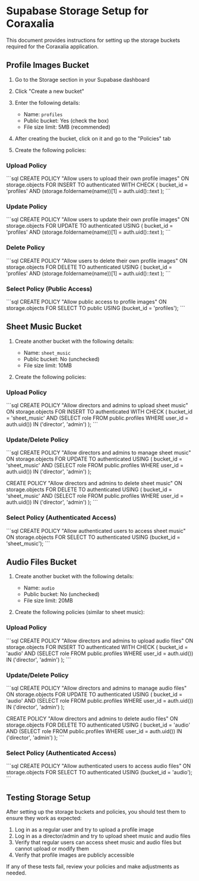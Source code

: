 # Supabase Storage Setup for Coraxalia

This document provides instructions for setting up the storage buckets required for the Coraxalia application.

## Profile Images Bucket

1. Go to the Storage section in your Supabase dashboard
2. Click "Create a new bucket"
3. Enter the following details:
   - Name: `profiles`
   - Public bucket: Yes (check the box)
   - File size limit: 5MB (recommended)

4. After creating the bucket, click on it and go to the "Policies" tab

5. Create the following policies:

### Upload Policy

\`\`\`sql
CREATE POLICY "Allow users to upload their own profile images"
ON storage.objects FOR INSERT
TO authenticated
WITH CHECK (
  bucket_id = 'profiles' AND
  (storage.foldername(name))[1] = auth.uid()::text
);
\`\`\`

### Update Policy

\`\`\`sql
CREATE POLICY "Allow users to update their own profile images"
ON storage.objects FOR UPDATE
TO authenticated
USING (
  bucket_id = 'profiles' AND
  (storage.foldername(name))[1] = auth.uid()::text
);
\`\`\`

### Delete Policy

\`\`\`sql
CREATE POLICY "Allow users to delete their own profile images"
ON storage.objects FOR DELETE
TO authenticated
USING (
  bucket_id = 'profiles' AND
  (storage.foldername(name))[1] = auth.uid()::text
);
\`\`\`

### Select Policy (Public Access)

\`\`\`sql
CREATE POLICY "Allow public access to profile images"
ON storage.objects FOR SELECT
TO public
USING (bucket_id = 'profiles');
\`\`\`

## Sheet Music Bucket

1. Create another bucket with the following details:
   - Name: `sheet_music`
   - Public bucket: No (unchecked)
   - File size limit: 10MB

2. Create the following policies:

### Upload Policy

\`\`\`sql
CREATE POLICY "Allow directors and admins to upload sheet music"
ON storage.objects FOR INSERT
TO authenticated
WITH CHECK (
  bucket_id = 'sheet_music' AND
  (SELECT role FROM public.profiles WHERE user_id = auth.uid()) IN ('director', 'admin')
);
\`\`\`

### Update/Delete Policy

\`\`\`sql
CREATE POLICY "Allow directors and admins to manage sheet music"
ON storage.objects FOR UPDATE
TO authenticated
USING (
  bucket_id = 'sheet_music' AND
  (SELECT role FROM public.profiles WHERE user_id = auth.uid()) IN ('director', 'admin')
);

CREATE POLICY "Allow directors and admins to delete sheet music"
ON storage.objects FOR DELETE
TO authenticated
USING (
  bucket_id = 'sheet_music' AND
  (SELECT role FROM public.profiles WHERE user_id = auth.uid()) IN ('director', 'admin')
);
\`\`\`

### Select Policy (Authenticated Access)

\`\`\`sql
CREATE POLICY "Allow authenticated users to access sheet music"
ON storage.objects FOR SELECT
TO authenticated
USING (bucket_id = 'sheet_music');
\`\`\`

## Audio Files Bucket

1. Create another bucket with the following details:
   - Name: `audio`
   - Public bucket: No (unchecked)
   - File size limit: 20MB

2. Create the following policies (similar to sheet music):

### Upload Policy

\`\`\`sql
CREATE POLICY "Allow directors and admins to upload audio files"
ON storage.objects FOR INSERT
TO authenticated
WITH CHECK (
  bucket_id = 'audio' AND
  (SELECT role FROM public.profiles WHERE user_id = auth.uid()) IN ('director', 'admin')
);
\`\`\`

### Update/Delete Policy

\`\`\`sql
CREATE POLICY "Allow directors and admins to manage audio files"
ON storage.objects FOR UPDATE
TO authenticated
USING (
  bucket_id = 'audio' AND
  (SELECT role FROM public.profiles WHERE user_id = auth.uid()) IN ('director', 'admin')
);

CREATE POLICY "Allow directors and admins to delete audio files"
ON storage.objects FOR DELETE
TO authenticated
USING (
  bucket_id = 'audio' AND
  (SELECT role FROM public.profiles WHERE user_id = auth.uid()) IN ('director', 'admin')
);
\`\`\`

### Select Policy (Authenticated Access)

\`\`\`sql
CREATE POLICY "Allow authenticated users to access audio files"
ON storage.objects FOR SELECT
TO authenticated
USING (bucket_id = 'audio');
\`\`\`

## Testing Storage Setup

After setting up the storage buckets and policies, you should test them to ensure they work as expected:

1. Log in as a regular user and try to upload a profile image
2. Log in as a director/admin and try to upload sheet music and audio files
3. Verify that regular users can access sheet music and audio files but cannot upload or modify them
4. Verify that profile images are publicly accessible

If any of these tests fail, review your policies and make adjustments as needed.

